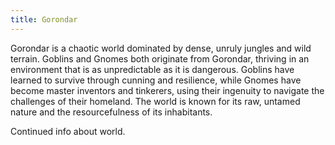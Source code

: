 ```yaml
---
title: Gorondar
---
```

Gorondar is a chaotic world dominated by dense, unruly jungles and wild terrain. Goblins and Gnomes both originate from Gorondar, thriving in an environment that is as unpredictable as it is dangerous. Goblins have learned to survive through cunning and resilience, while Gnomes have become master inventors and tinkerers, using their ingenuity to navigate the challenges of their homeland. The world is known for its raw, untamed nature and the resourcefulness of its inhabitants.

<!--more-->

<div class="todo">Continued info about world.</div>